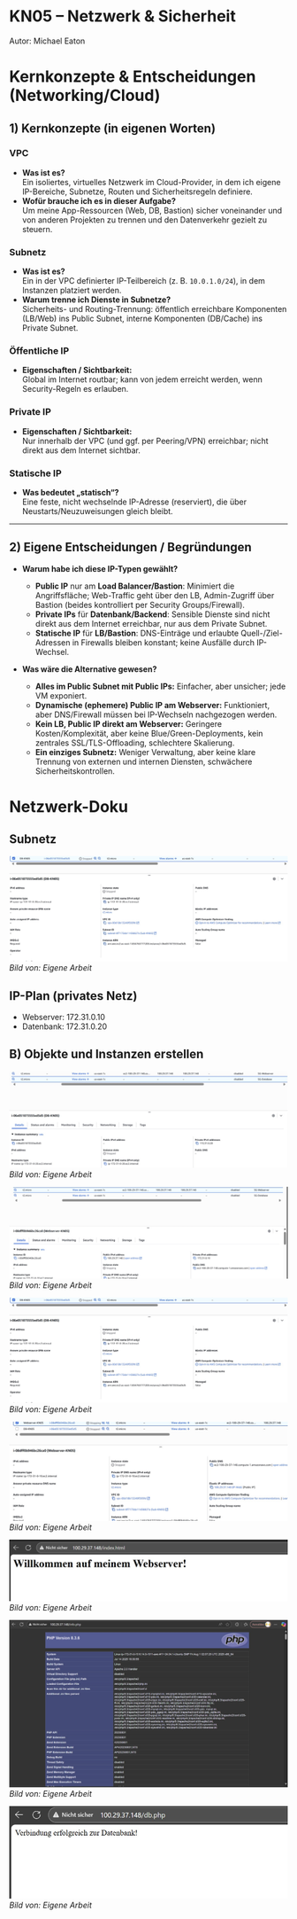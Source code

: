 # KN05 – Netzwerk & Sicherheit

Autor: Michael Eaton

# Kernkonzepte & Entscheidungen (Networking/Cloud)

## 1) Kernkonzepte (in eigenen Worten)

### VPC
- **Was ist es?**  
  Ein isoliertes, virtuelles Netzwerk im Cloud-Provider, in dem ich eigene IP-Bereiche, Subnetze, Routen und Sicherheitsregeln definiere.
- **Wofür brauche ich es in dieser Aufgabe?**  
  Um meine App-Ressourcen (Web, DB, Bastion) sicher voneinander und von anderen Projekten zu trennen und den Datenverkehr gezielt zu steuern.


### Subnetz
- **Was ist es?**  
  Ein in der VPC definierter IP-Teilbereich (z. B. `10.0.1.0/24`), in dem Instanzen platziert werden.
- **Warum trenne ich Dienste in Subnetze?**  
  Sicherheits- und Routing-Trennung: öffentlich erreichbare Komponenten (LB/Web) ins Public Subnet, interne Komponenten (DB/Cache) ins Private Subnet.


### Öffentliche IP
- **Eigenschaften / Sichtbarkeit:**  
  Global im Internet routbar; kann von jedem erreicht werden, wenn Security-Regeln es erlauben.

### Private IP
- **Eigenschaften / Sichtbarkeit:**  
  Nur innerhalb der VPC (und ggf. per Peering/VPN) erreichbar; nicht direkt aus dem Internet sichtbar.


### Statische IP
- **Was bedeutet „statisch“?**  
  Eine feste, nicht wechselnde IP-Adresse (reserviert), die über Neustarts/Neuzuweisungen gleich bleibt.


---

## 2) Eigene Entscheidungen / Begründungen

- **Warum habe ich diese IP-Typen gewählt?**  
  - **Public IP** nur am **Load Balancer/Bastion**: Minimiert die Angriffsfläche; Web-Traffic geht über den LB, Admin-Zugriff über Bastion (beides kontrolliert per Security Groups/Firewall).  
  - **Private IPs** für **Datenbank/Backend**: Sensible Dienste sind nicht direkt aus dem Internet erreichbar, nur aus dem Private Subnet.  
  - **Statische IP** für **LB/Bastion**: DNS-Einträge und erlaubte Quell-/Ziel-Adressen in Firewalls bleiben konstant; keine Ausfälle durch IP-Wechsel.

- **Was wäre die Alternative gewesen?**  
  - **Alles im Public Subnet mit Public IPs:** Einfacher, aber unsicher; jede VM exponiert.  
  - **Dynamische (ephemere) Public IP am Webserver:** Funktioniert, aber DNS/Firewall müssen bei IP-Wechseln nachgezogen werden.  
  - **Kein LB, Public IP direkt am Webserver:** Geringere Kosten/Komplexität, aber keine Blue/Green-Deployments, kein zentrales SSL/TLS-Offloading, schlechtere Skalierung.  
  - **Ein einziges Subnetz:** Weniger Verwaltung, aber keine klare Trennung von externen und internen Diensten, schwächere Sicherheitskontrollen.




# Netzwerk-Doku

## Subnetz

![Subnetz](KN05_subnet-DB.jpg)  
*Bild von: Eigene Arbeit*

## IP-Plan (privates Netz)

- Webserver: 172.31.0.10  
- Datenbank: 172.31.0.20

## B) Objekte und Instanzen erstellen

![IPv4-Konfiguration Datenbank](KN05_ipv4-DB.jpg)  
*Bild von: Eigene Arbeit*

![IPv4-Konfiguration Webserver](KN05_ipv4-webserver.jpg)  
*Bild von: Eigene Arbeit*

![Subnetz-Zuordnung Datenbank](KN05_subnet-DB.jpg)  
*Bild von: Eigene Arbeit*

![Subnetz-Zuordnung Webserver](KN05_subnet-Webserver.jpg)  
*Bild von: Eigene Arbeit*

![index.html](KN05_index_html.jpg)  
*Bild von: Eigene Arbeit*

![info.php](KN05_info_php.jpg)  
*Bild von: Eigene Arbeit*

![db.php](KN05_db_php.jpg)  
*Bild von: Eigene Arbeit*


